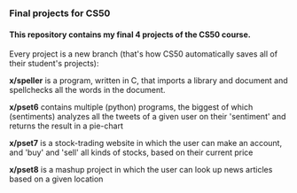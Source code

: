 <h3>Final projects for CS50</h3>


<h4>This repository contains my final 4 projects of the CS50 course.</h4>

Every project is a new branch (that's how CS50 automatically saves all of their student's projects):

<strong>x/speller</strong> is a program, written in C, that imports a library and document and spellchecks all the words in the document.

<strong>x/pset6</strong> contains multiple (python) programs, the biggest of which (sentiments) analyzes all the tweets of a given user on their 'sentiment' and returns the result in a pie-chart

<strong>x/pset7</strong> is a stock-trading website in which the user can make an account, and 'buy' and 'sell' all kinds of stocks, based on their current price

<strong>x/pset8</strong> is a mashup project in which the user can look up news articles based on a given location

